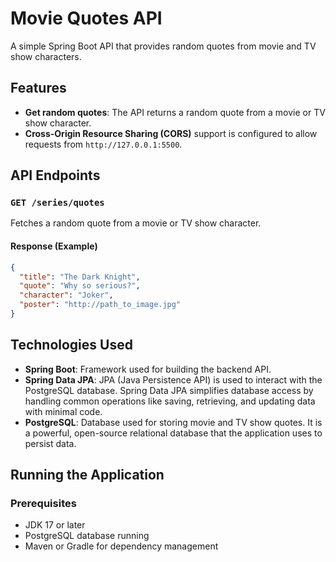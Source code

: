 # Movie Quotes API

A simple Spring Boot API that provides random quotes from movie and TV show characters.

## Features

- **Get random quotes**: The API returns a random quote from a movie or TV show character.
- **Cross-Origin Resource Sharing (CORS)** support is configured to allow requests from `http://127.0.0.1:5500`.

## API Endpoints

### `GET /series/quotes`

Fetches a random quote from a movie or TV show character.

#### Response (Example)

```json
{
  "title": "The Dark Knight",
  "quote": "Why so serious?",
  "character": "Joker",
  "poster": "http://path_to_image.jpg"
}
```

## Technologies Used

- **Spring Boot**: Framework used for building the backend API.
- **Spring Data JPA**: JPA (Java Persistence API) is used to interact with the PostgreSQL database. Spring Data JPA simplifies database access by handling common operations like saving, retrieving, and updating data with minimal code.
- **PostgreSQL**: Database used for storing movie and TV show quotes. It is a powerful, open-source relational database that the application uses to persist data.

## Running the Application

### Prerequisites

- JDK 17 or later
- PostgreSQL database running
- Maven or Gradle for dependency management

